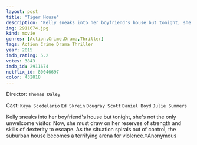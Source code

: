 ```yaml
---
layout: post
title: "Tiger House"
description: "Kelly sneaks into her boyfriend's house but tonight, she's not the only unwelcome visitor. Now, she must draw on her reserves of strength and skills of dexterity to escape. As the situation spirals out of control, the suburban house becomes a terrifying arena for violence..."
img: 2911674.jpg
kind: movie
genres: [Action,Crime,Drama,Thriller]
tags: Action Crime Drama Thriller 
year: 2015
imdb_rating: 5.2
votes: 3843
imdb_id: 2911674
netflix_id: 80046697
color: 432818
---
```

Director: `Thomas Daley`  

Cast: `Kaya Scodelario` `Ed Skrein` `Dougray Scott` `Daniel Boyd` `Julie Summers` 

Kelly sneaks into her boyfriend's house but tonight, she's not the only unwelcome visitor. Now, she must draw on her reserves of strength and skills of dexterity to escape. As the situation spirals out of control, the suburban house becomes a terrifying arena for violence.::Anonymous